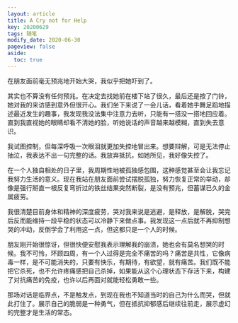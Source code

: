 ```yaml
---
layout: article
title: A Cry not for Help
key: 20200629
tags: 随笔
modify_date: 2020-06-30
pageview: false
aside:
  toc: true
---
```


<!--more-->

在朋友面前毫无预兆地开始大哭，我似乎把她吓到了。

其实也不算没有任何预兆。在决定去找她前在楼下站了很久，最后还是按了门铃，她对我的来访感到意外但很开心。我们坐下来说了一会儿话，看着她手舞足蹈地描述最近发生的趣事，我发现我没法集中注意力去听，只能有一搭没一搭地回应着。直到我直视她的眼睛却看不清她的脸，听她说话的声音越来越模糊，直到失去意识。

我试图控制，但每深呼吸一次眼泪就更加失控地冒出来。想要辩解，可是无法停止抽泣，我表达不出一句完整的话。我放弃抵抗，如她所见，我好像失控了。

在一个人独自相处的日子里，我周期性地被孤独感包围，这种感觉甚至会让我忘记我努力生活的意义。现在我站在朋友面前尝试摆脱孤独，努力恢复正常的举动，却像是强行掰直一根反复弯折过的铁丝结果突然断裂，是没有预兆，但蓄谋已久的金属疲劳。

我很清楚目前身体和精神的深度疲劳，哭对我来说是逃避，是释放，是解脱，哭完后反而能维持一段平稳的状态可以冷静下来做点事。我发现这一点后就不再抑制想哭的冲动，反倒学会了利用这一点，但这都只是一个人的时候。

朋友刚开始很惊讶，但很快便安慰我表示理解我的崩溃，她也会有莫名想哭的时候。我不可怜，环顾四周，有一个人过得是完全不痛苦的吗？痛苦是共性，它像病毒一样，是不可能消失的，只要有快乐，有期待，有欲望，就有痛苦。我们既不能把它杀死，也不允许疼痛感把自己杀掉，如果能从这个心理状态下存活下来，构建了对抗痛苦的免疫，也许以后再面对就能轻松勇敢一些。

那场对话是临界点，不是触发点，到现在我也不知道当时的自己为什么而哭，但就此打住了。展示自己的脆弱是一种勇气，但在抵抗抑郁感后继续往前走，展示虚幻的完整才是生活的常态。



